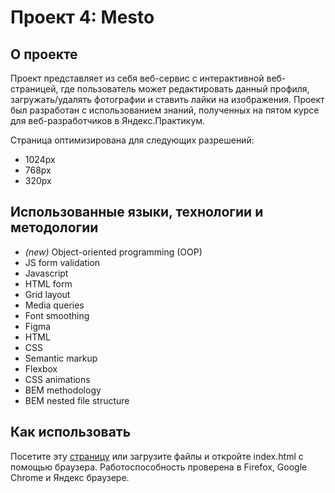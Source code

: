 # Проект 4: Mesto

## О проекте

Проект представляет из себя веб-сервис с интерактивной веб-страницей, где пользователь может редактировать данный профиля, загружать/удалять фотографии и ставить лайки на изображения.
Проект был разработан с использованием знаний, полученных на пятом курсе для веб-разработчиков в Яндекс.Практикум.

Страница оптимизирована для следующих разрешений:

- 1024px
- 768px
- 320px

## Использованные языки, технологии и методологии

- _(new)_ Object-oriented programming (OOP)
- JS form validation
- Javascript
- HTML form
- Grid layout
- Media queries
- Font smoothing
- Figma
- HTML
- CSS
- Semantic markup
- Flexbox
- CSS animations
- BEM methodology
- BEM nested file structure

## Как использовать

Посетите эту [страницу](https://borodulex.github.io/mesto/index.html) или загрузите файлы и откройте index.html с помощью браузера. Работоспособность проверена в Firefox, Google Chrome и Яндекс браузере.
